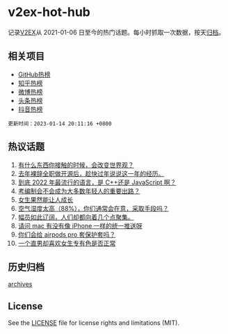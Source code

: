 # v2ex-hot-hub

 记录[V2EX](https://www.v2ex.com/)从 2021-01-06 日至今的热门话题。每小时抓取一次数据，按天[归档](archives)。
 
 ## 相关项目

- [GitHub热榜](https://github.com/lonnyzhang423/github-hot-hub)
- [知乎热榜](https://github.com/lonnyzhang423/zhihu-hot-hub)
- [微博热榜](https://github.com/lonnyzhang423/weibo-hot-hub)
- [头条热榜](https://github.com/lonnyzhang423/toutiao-hot-hub)
- [抖音热榜](https://github.com/lonnyzhang423/douyin-hot-hub)


 `更新时间：2023-01-14 20:11:16 +0800`

## 热议话题

1. [有什么东西你接触的时候，会改变世界观？](https://www.v2ex.com/t/908787)
1. [去年裸辞全职做开源后，趁快过年说说这一年的经历。](https://www.v2ex.com/t/908861)
1. [到底 2022 年最流行的语言，是 C++还是 JavaScript 啊？](https://www.v2ex.com/t/908786)
1. [考编制会不会成为大多数年轻人的重要出路？](https://www.v2ex.com/t/908862)
1. [女生果然能让人成长](https://www.v2ex.com/t/908887)
1. [空气湿度太高（88%），你们通常会在意，采取手段吗？](https://www.v2ex.com/t/908860)
1. [幅员如此辽阔，人们却都向着几个点聚集。](https://www.v2ex.com/t/908907)
1. [请问 mac 有没有像 iPhone 一样的统一推送呀](https://www.v2ex.com/t/908814)
1. [你们会给 airpods pro 套保护套吗？](https://www.v2ex.com/t/908781)
1. [一个直男却喜欢女生专有色是否正常](https://www.v2ex.com/t/908910)

## 历史归档

[archives](archives)

## License

See the [LICENSE](LICENSE) file for license rights and limitations (MIT).
